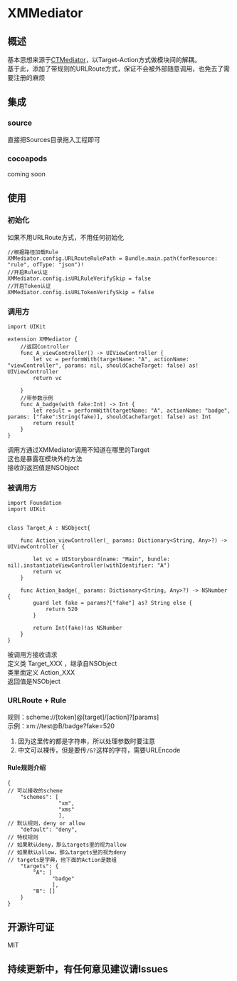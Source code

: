 # XMMediator
## 概述
基本思想来源于[CTMediator](https://github.com/casatwy/CTMediator)，以Target-Action方式做模块间的解耦。  
基于此，添加了带规则的URLRoute方式，保证不会被外部随意调用，也免去了需要注册的麻烦
## 集成
### source
直接把Sources目录拖入工程即可  
### cocoapods
coming soon
## 使用
### 初始化
如果不用URLRoute方式，不用任何初始化

```
//根据路径加载Rule
XMMediator.config.URLRouteRulePath = Bundle.main.path(forResource: "rule", ofType: "json")!
//开启Rule认证
XMMediator.config.isURLRuleVerifySkip = false
//开启Token认证
XMMediator.config.isURLTokenVerifySkip = false
```
### 调用方

```
import UIKit

extension XMMediator {
    //返回Controller
    func A_viewController() -> UIViewController {
        let vc = performWith(targetName: "A", actionName: "viewController", params: nil, shouldCacheTarget: false) as! UIViewController
        return vc
        
    }
    //带参数示例
    func A_badge(with fake:Int) -> Int {
        let result = performWith(targetName: "A", actionName: "badge", params: ["fake":String(fake)], shouldCacheTarget: false) as! Int
        return result
    }
}
```
调用方通过XMMediator调用不知道在哪里的Target  
这也是暴露在模块外的方法  
接收的返回值是NSObject
### 被调用方

```
import Foundation
import UIKit


class Target_A : NSObject{
    
    func Action_viewController(_ params: Dictionary<String, Any>?) -> UIViewController {
        
        let vc = UIStoryboard(name: "Main", bundle: nil).instantiateViewController(withIdentifier: "A")
        return vc
    }
    
    func Action_badge(_ params: Dictionary<String, Any>?) -> NSNumber {
        guard let fake = params?["fake"] as? String else {
            return 520
        }
        
        return Int(fake)!as NSNumber
    }
}
```

被调用方接收请求  
定义类 Target_XXX ，继承自NSObject  
类里面定义 Action_XXX  
返回值是NSObject

### URLRoute + Rule
规则：scheme://[token]@[target]/[action]?[params]  
示例：xm://test@B/badge?fake=520  
1. 因为这里传的都是字符串，所以处理参数时要注意
2. 中文可以裸传，但是要传`/&?`这样的字符，需要URLEncode

#### Rule规则介绍

```
{
// 可以接收的scheme
    "schemes": [
                "xm",
                "xms"
                ],
// 默认规则，deny or allow
    "default": "deny",
// 特权规则
// 如果默认deny，那么targets里的视为allow
// 如果默认allow，那么targets里的视为deny
// targets是字典，他下面的Action是数组
    "targets": {
        "A": [
              "badge"
              ],
        "B": []
    }
}
```
## 开源许可证
MIT

## 持续更新中，有任何意见建议请Issues

